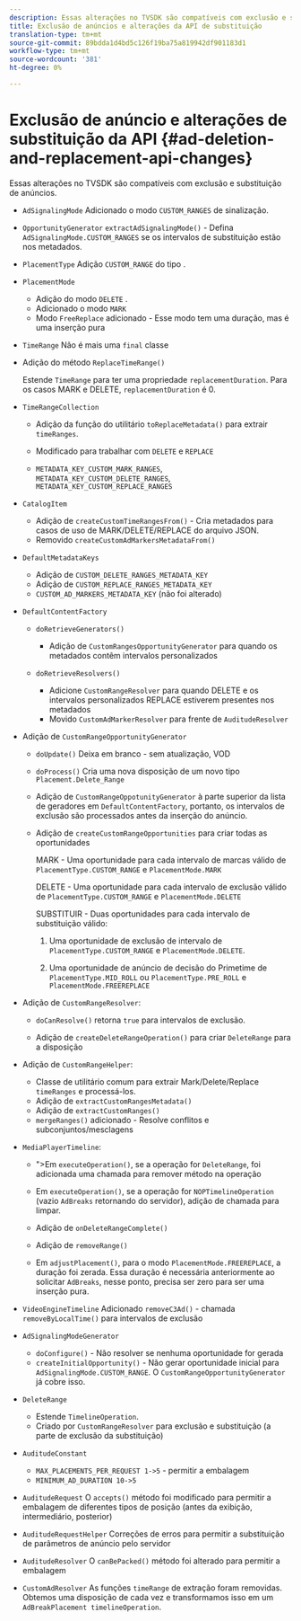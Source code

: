 ```yaml
---
description: Essas alterações no TVSDK são compatíveis com exclusão e substituição de anúncios.
title: Exclusão de anúncios e alterações da API de substituição
translation-type: tm+mt
source-git-commit: 89bdda1d4bd5c126f19ba75a819942df901183d1
workflow-type: tm+mt
source-wordcount: '381'
ht-degree: 0%

---
```



# Exclusão de anúncio e alterações de substituição da API {#ad-deletion-and-replacement-api-changes}

Essas alterações no TVSDK são compatíveis com exclusão e substituição de anúncios.

* `AdSignalingMode` Adicionado o modo  `CUSTOM_RANGES` de sinalização.

* `OpportunityGenerator`  `extractAdSignalingMode()` - Defina  `AdSignalingMode.CUSTOM_RANGES` se os intervalos de substituição estão nos metadados.

* `PlacementType` Adição  `CUSTOM_RANGE` do tipo .

* `PlacementMode`

   * Adição do modo `DELETE` .
   * Adicionado o modo `MARK`
   * Modo `FreeReplace` adicionado - Esse modo tem uma duração, mas é uma inserção pura

* `TimeRange` Não é mais uma  `final` classe

* Adição do método `ReplaceTimeRange()`

   Estende `TimeRange` para ter uma propriedade `replacementDuration`. Para os casos MARK e DELETE, `replacementDuration` é 0.

* `TimeRangeCollection`

   * Adição da função do utilitário `toReplaceMetadata()` para extrair `timeRanges`.

   * Modificado para trabalhar com `DELETE` e `REPLACE`

   * `METADATA_KEY_CUSTOM_MARK_RANGES`,  `METADATA_KEY_CUSTOM_DELETE_RANGES`,  `METADATA_KEY_CUSTOM_REPLACE_RANGES`

* `CatalogItem`

   * Adição de `createCustomTimeRangesFrom()` - Cria metadados para casos de uso de MARK/DELETE/REPLACE do arquivo JSON.
   * Removido `createCustomAdMarkersMetadataFrom()`

* `DefaultMetadataKeys`

   * Adição de `CUSTOM_DELETE_RANGES_METADATA_KEY`
   * Adição de `CUSTOM_REPLACE_RANGES_METADATA_KEY`
   * `CUSTOM_AD_MARKERS_METADATA_KEY` (não foi alterado)

* `DefaultContentFactory`

   * `doRetrieveGenerators()`

      * Adição de `CustomRangesOpportunityGenerator` para quando os metadados contêm intervalos personalizados
   * `doRetrieveResolvers()`

      * Adicione `CustomRangeResolver` para quando DELETE e os intervalos personalizados REPLACE estiverem presentes nos metadados
      * Movido `CustomAdMarkerResolver` para frente de `AuditudeResolver`


* Adição de `CustomRangeOpportunityGenerator`

   * `doUpdate()` Deixa em branco - sem atualização, VOD
   * `doProcess()` Cria uma nova disposição de um novo tipo  `Placement.Delete_Range`

   * Adição de `CustomRangeOppotunityGenerator` à parte superior da lista de geradores em `DefaultContentFactory`, portanto, os intervalos de exclusão são processados antes da inserção do anúncio.

   * Adição de `createCustomRangeOpportunities` para criar todas as oportunidades

      MARK - Uma oportunidade para cada intervalo de marcas válido de `PlacementType.CUSTOM_RANGE` e `PlacementMode.MARK`

      DELETE - Uma oportunidade para cada intervalo de exclusão válido de `PlacementType.CUSTOM_RANGE` e `PlacementMode.DELETE`

      SUBSTITUIR - Duas oportunidades para cada intervalo de substituição válido:

      1. Uma oportunidade de exclusão de intervalo de `PlacementType.CUSTOM_RANGE` e `PlacementMode.DELETE`.

      1. Uma oportunidade de anúncio de decisão do Primetime de `PlacementType.MID_ROLL` ou `PlacementType.PRE_ROLL` e `PlacementMode.FREEREPLACE`

* Adição de `CustomRangeResolver`:

   * `doCanResolve()` retorna  `true` para intervalos de exclusão.

   * Adição de `createDeleteRangeOperation()` para criar `DeleteRange` para a disposição

* Adição de `CustomRangeHelper`:

   * Classe de utilitário comum para extrair Mark/Delete/Replace `timeRanges` e processá-los.
   * Adição de `extractCustomRangesMetadata()`
   * Adição de `extractCustomRanges()`
   * `mergeRanges()` adicionado - Resolve conflitos e subconjuntos/mesclagens

* `MediaPlayerTimeline`:

   * &quot;>Em `executeOperation()`, se a operação for `DeleteRange`, foi adicionada uma chamada para remover método na operação

   * Em `executeOperation()`, se a operação for `NOPTimelineOperation` (vazio `AdBreaks` retornando do servidor), adição de chamada para limpar.

   * Adição de `onDeleteRangeComplete()`
   * Adição de `removeRange()`
   * Em `adjustPlacement()`, para o modo `PlacementMode.FREEREPLACE`, a duração foi zerada. Essa duração é necessária anteriormente ao solicitar `AdBreaks`, nesse ponto, precisa ser zero para ser uma inserção pura.

* `VideoEngineTimeline` Adicionado  `removeC3Ad()` - chamada  `removeByLocalTime()` para intervalos de exclusão

* `AdSignalingModeGenerator`

   * `doConfigure()` - Não resolver se nenhuma oportunidade for gerada
   * `createInitialOpportunity()` - Não gerar oportunidade inicial para  `AdSignalingMode.CUSTOM_RANGE`. O `CustomRangeOpportunityGenerator` já cobre isso.

* `DeleteRange`

   * Estende `TimelineOperation`.
   * Criado por `CustomRangeResolver` para exclusão e substituição (a parte de exclusão da substituição)

* `AuditudeConstant`

   * `MAX_PLACEMENTS_PER_REQUEST 1->5` - permitir a embalagem
   * `MINIMUM_AD_DURATION 10->5`

* `AuditudeRequest` O  `accepts()` método foi modificado para permitir a embalagem de diferentes tipos de posição (antes da exibição, intermediário, posterior)

* `AuditudeRequestHelper` Correções de erros para permitir a substituição de parâmetros de anúncio pelo servidor

* `AuditudeResolver` O  `canBePacked()` método foi alterado para permitir a embalagem

* `CustomAdResolver` As funções  `timeRange` de extração foram removidas. Obtemos uma disposição de cada vez e transformamos isso em um `AdBreakPlacement timelineOperation`.

